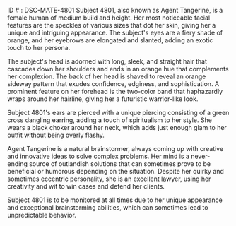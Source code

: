 ID # : DSC-MATE-4801
Subject 4801, also known as Agent Tangerine, is a female human of medium build and height. Her most noticeable facial features are the speckles of various sizes that dot her skin, giving her a unique and intriguing appearance. The subject's eyes are a fiery shade of orange, and her eyebrows are elongated and slanted, adding an exotic touch to her persona. 

The subject's head is adorned with long, sleek, and straight hair that cascades down her shoulders and ends in an orange hue that complements her complexion. The back of her head is shaved to reveal an orange sideway pattern that exudes confidence, edginess, and sophistication. A prominent feature on her forehead is the two-color band that haphazardly wraps around her hairline, giving her a futuristic warrior-like look. 

Subject 4801's ears are pierced with a unique piercing consisting of a green cross dangling earring, adding a touch of spiritualism to her style. She wears a black choker around her neck, which adds just enough glam to her outfit without being overly flashy.

Agent Tangerine is a natural brainstormer, always coming up with creative and innovative ideas to solve complex problems. Her mind is a never-ending source of outlandish solutions that can sometimes prove to be beneficial or humorous depending on the situation. Despite her quirky and sometimes eccentric personality, she is an excellent lawyer, using her creativity and wit to win cases and defend her clients. 

Subject 4801 is to be monitored at all times due to her unique appearance and exceptional brainstorming abilities, which can sometimes lead to unpredictable behavior.